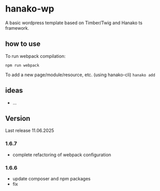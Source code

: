# hanako-wp
A basic wordpress template based on Timber/Twig and Hanako ts framework.

## how to use
To run webpack compilation:

```npm run webpack```

To add a new page/module/resource, etc. (using hanako-cli)
```hanako add```

## ideas

- ...

## Version

Last release 11.06.2025

### 1.6.7
- complete refactoring of webpack configuration

### 1.6.6
- update composer and npm packages
- fix <title> tag issue
- fix CookiesConsent template and script

### 1.6.5
- new webpack configuration (faster)
- fix issue with wp-json and iTheme Security
- disable WP-Rocket optimizations
- various small fixes
- update npm packages
- update composer packages

### 1.6.4
- enhance webpack configuration
- extract license info from CSS files
- update CSS details
- update WPML language selector shortcode
- allow iTheme Security to access wp-json
- allow non logged users to make ajax requests and access wp-json
- update npm packages
- update composer packages

### 1.6.3
- disable wp-json for non logged users

### 1.6.2
- assets versioning to avoid cache issues
- bootstrap 5.3.3
- update npm packages
- remove Timmy
- remove ACF Options

### 1.6.1

- remove auto reload
- remove menu configuration
- remove post types and taxomies (please use ACF)
- clean meta tags
- correct use of wp localize script
- remove jquery dequeue
- allow Stipe API even if site in disabled for visitors

### 1.6.0

- Timber 2.0
– Updated npm packages

### 1.5.6

- CookiesConsent support «Do not track»

### 1.5.5

- Add ACF JSON file for CookiesConsent
- Separate npm dependancies

### 1.5.4

- RGPD & LPD cookies wall
- WP_AUTO_UPDATE_CORE -> minor
- Fix "taxonomies/taxonomy" misspelling

### 1.5.3

- Update npm packages
- Bootstrap 5.3
- Add support for dark mode

### 1.5.2

- Hanako-ts 1.2.7
- Bootstrap 5.2.3
- Remove debug.scss
- Rename RGDPConsent in CookiesConsent
- CookiesConsent disabled by default
- Add some frequently used modules (ScrollSpy, Carousel, Accordion, Collapse)
- Change Boostrap default options

### 1.5.1

- Hanako-ts 1.2.5
- No thumbnail for PDF files
- Disable Site Health widget
- Remove default theme stylesheet
- Editors can access Gravity Forms
- Editors can edit Privacy Policy Page
- Some admin menu cleaning
- Add Timmy to composer
- New setting to hide admin menus items
- New setting to change menu order

### 1.5

- Timber/Twig muss be installed via composer
- Hanako-ts 1.2.4
- remove "defer" on wp-login.php
- remove console and demo
- refactor twig files structure
- remove debug component
- bugfix lazyloader
- webp for lazyloader
- various functions added to functions/core

### 1.4.27

- Bootstrap 5.2

### 1.4.26

- Auto reload and dev mode are now independent
– PHP Errors reporting can be configured in backend

### 1.4.25

- Fix an issue with lazy loading image ratio

### 1.4.19

- Fix issue with defered scripts in admin

### 1.4.18

- Hanako-ts 1.2.3
- Bootstrap 5.2 beta
- defered js loading
- enhanced console

### 1.4.17

- Autoreload: php, twig, js, css and images trigger autoreload

### 1.4.16

- Autoreload: CSS and Javascript modification trigger autoreload

### 1.4.15

- Remove ACF json save
– Debug option true by default
- Whe debug is activate css and js are invalidated on reload by ?time=xxx

### 1.4.14

- Fix OB Flush warning
– Add ACF escaping code
– Fix RGPD Consent box
– Update hanako-ts to 1.2.2
– Fix PHP Warning due to update removal hook in menus

### 1.4.13

- Views structure update
- PHP 8
- Bugfix

### 1.4.12

- Minor renaming

### 1.4.11

- move Debug to views/ts/components
- add some function into Twig Functions (print_r)
- Image Layzloading !!!

### 1.4.10

- views structure update

### 1.4.9

- add responsive sizing class in Boostrap

### 1.4.8

- add Swiper.ts helper to handle swipe on touch devices

### 1.4.7

- package.json update and some polishing.

### 1.4.6

- Add comment disabling in backend options

### 1.4.5

- Add CSS font smoothing
- Remove compile .js
- Set Boostrap to 12 columns
- Fix models/single.php

### 1.4.4

- Update to Boostrap 5.1

### 1.4.3

- RGPD consent
- Translation files

### 1.4.2

- Enhenced redirection system for non logged user

### 1.4.1

- Bugfix in compile script

### 1.4.0

- Directory structure refactoring (again). The system now use a "MVC" inspired structure.

### 1.3.0

- Directory structure refactoring
- New webpack workflow

### 1.2.0

- Add Timmy support
- New install notices system

### 1.1.1

Various enhancement
- add Webpack entry point for editor-style.css
- update scss file structure
- add scss file for styling language selector
- update webpack config

### 1.1.0

Switch from global WP structure to theme only

### 1.0

Brand new system based on Timber/Twig, SCSS and Typescript

